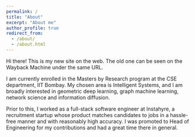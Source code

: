 ```yaml
---
permalink: /
title: "About"
excerpt: "About me"
author_profile: true
redirect_from: 
  - /about/
  - /about.html
---
```


Hi there! This is my new site on the web. The old one can be seen on the Wayback Machine under the same URL.

I am currently enrolled in the Masters by Research program at the CSE department, IIT Bombay. My chosen area is Intelligent Systems, and I am broadly interested in geometric deep learning, graph machine learning, network science and information diffusion.

Prior to this, I worked as a full-stack software engineer at Instahyre, a recruitment startup whose product matches candidates to jobs in a hassle-free manner and with reasonably high accuracy. I was promoted to Head of Engineering for my contributions and had a great time there in general.
